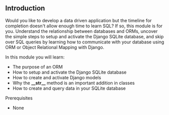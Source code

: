 ## Introduction

Would you like to develop a data driven application but the timeline for completion doesn't allow enough time to learn SQL? If so, this module is for you. Understand the relationship between databases and ORMs, uncover the simple steps to setup and activate the Django SQLite database, and skip over SQL queries by learning how to communicate with your database using ORM or Object Relational Mapping with Django. 

In this module you will learn:
- The purpose of an ORM
- How to setup and activate the Django SQLite database
- How to create and activate Django models
- Why the **\_\_str__** method is an important addition in classes
- How to create and query data in your SQLite database


Prerequisites
- None